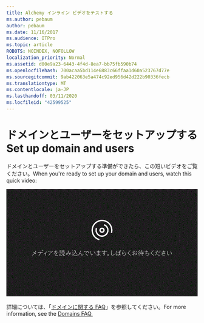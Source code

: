 ```yaml
---
title: Alchemy インライン ビデオをテストする
ms.author: pebaum
author: pebaum
ms.date: 11/16/2017
ms.audience: ITPro
ms.topic: article
ROBOTS: NOINDEX, NOFOLLOW
localization_priority: Normal
ms.assetid: d00e9a23-6443-4f4d-8ea7-bb75fb590b74
ms.openlocfilehash: 700acaa5bd114e6883c66ffaa1d60a523767d77e
ms.sourcegitcommit: 9ab422063e5a474c92ed956d42d222b90336fecb
ms.translationtype: MT
ms.contentlocale: ja-JP
ms.lasthandoff: 03/11/2020
ms.locfileid: "42599525"
---
```

# <a name="set-up-domain-and-users"></a><span data-ttu-id="08abf-102">ドメインとユーザーをセットアップする</span><span class="sxs-lookup"><span data-stu-id="08abf-102">Set up domain and users</span></span>

<span data-ttu-id="08abf-103">ドメインとユーザーをセットアップする準備ができたら、この短いビデオをご覧ください。</span><span class="sxs-lookup"><span data-stu-id="08abf-103">When you're ready to set up your domain and users, watch this quick video:</span></span>
  
![ご使用のブラウザーはビデオをサポートしていません。Microsoft Silverlight、Adobe Flash Player、または Internet Explorer 9 をインストールしてください。](media/MSN_Video_Widget.gif)
  
<span data-ttu-id="08abf-106">詳細については、「[ドメインに関する FAQ](https://docs.microsoft.com/office365/admin/setup/domains-faq)」を参照してください。</span><span class="sxs-lookup"><span data-stu-id="08abf-106">For more information, see the [Domains FAQ.](https://docs.microsoft.com/office365/admin/setup/domains-faq)</span></span>